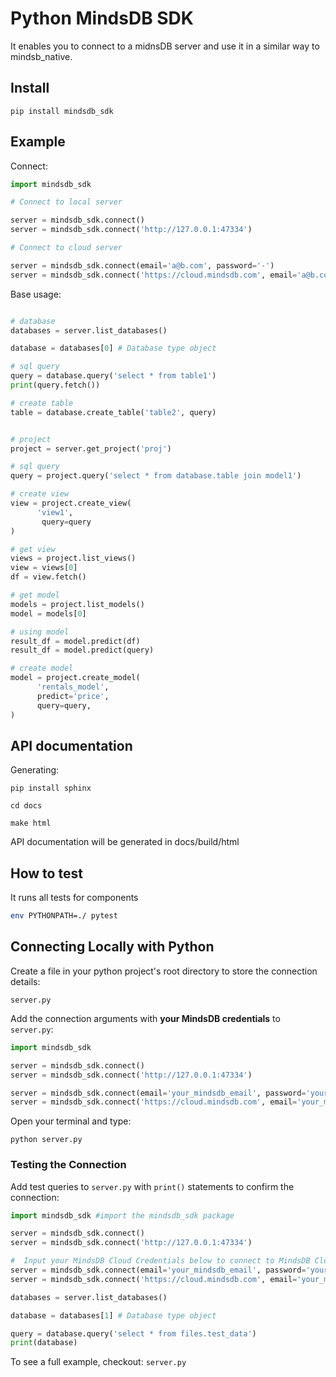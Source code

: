# Python MindsDB SDK
It enables you to connect to a midnsDB server and use it in a similar way to mindsb_native.

## Install
```
pip install mindsdb_sdk
```

## Example 

Connect:
```python
import mindsdb_sdk

# Connect to local server 

server = mindsdb_sdk.connect()
server = mindsdb_sdk.connect('http://127.0.0.1:47334')

# Connect to cloud server

server = mindsdb_sdk.connect(email='a@b.com', password='-')
server = mindsdb_sdk.connect('https://cloud.mindsdb.com', email='a@b.com', password='-')
```

Base usage:
```python

# database
databases = server.list_databases()

database = databases[0] # Database type object

# sql query
query = database.query('select * from table1')
print(query.fetch())

# create table
table = database.create_table('table2', query)


# project
project = server.get_project('proj')

# sql query
query = project.query('select * from database.table join model1')

# create view
view = project.create_view(
      'view1',
       query=query
)

# get view
views = project.list_views()
view = views[0]
df = view.fetch()

# get model
models = project.list_models()
model = models[0]

# using model
result_df = model.predict(df)
result_df = model.predict(query)

# create model
model = project.create_model(
      'rentals_model',
      predict='price',
      query=query,
)

```

## API documentation

Generating:

```commandline
pip install sphinx

cd docs

make html
```

API documentation will be generated in docs/build/html

## How to test

It runs all tests for components 

```bash
env PYTHONPATH=./ pytest
```

## Connecting Locally with Python

Create a file in your python project's root directory to store the connection details:

`server.py` 

Add the connection arguments with **your MindsDB credentials** to `server.py`:

```python
import mindsdb_sdk

server = mindsdb_sdk.connect()
server = mindsdb_sdk.connect('http://127.0.0.1:47334')

server = mindsdb_sdk.connect(email='your_mindsdb_email', password='your_mindsdb_password')
server = mindsdb_sdk.connect('https://cloud.mindsdb.com', email='your_mindsdb_email', password='your_mindsdb_password')
```

Open your terminal and type:

`python server.py`

### Testing the Connection

Add test queries to `server.py` with `print()` statements to confirm the connection:

```python
import mindsdb_sdk #import the mindsdb_sdk package

server = mindsdb_sdk.connect()
server = mindsdb_sdk.connect('http://127.0.0.1:47334')

#  Input your MindsDB Cloud Credentials below to connect to MindsDB Cloud
server = mindsdb_sdk.connect(email='your_mindsdb_email', password='your_mindsdb_password')
server = mindsdb_sdk.connect('https://cloud.mindsdb.com', email='your_mindsdb_email', password='your_mindsdb_password') # Connect to MindsDB server in the cloud

databases = server.list_databases()

database = databases[1] # Database type object

query = database.query('select * from files.test_data')
print(database)
```

To see a full example, checkout:
`server.py`